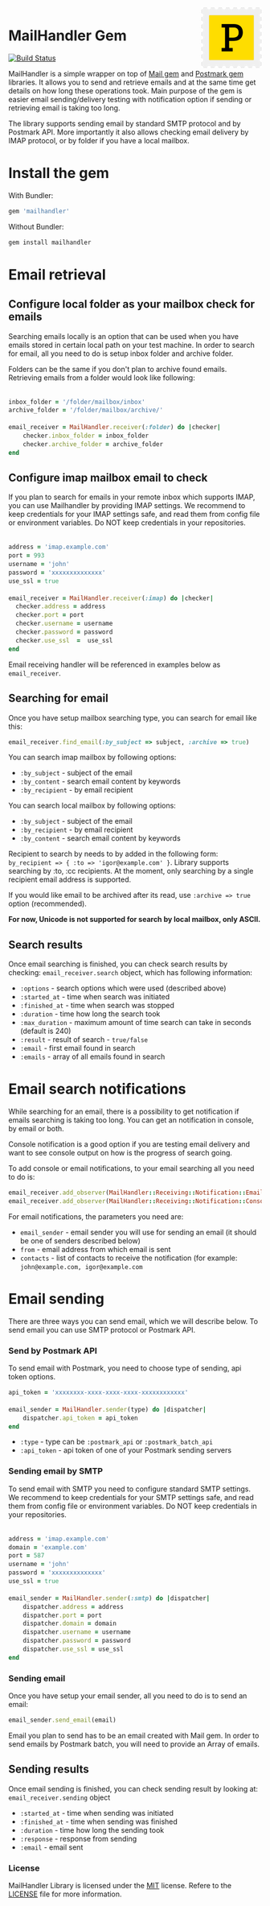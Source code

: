 <a href="https://postmarkapp.com">
    <img src="postmark.png" alt="Postmark Logo" title="Postmark" width="120" height="120" align="right">
</a>

# MailHandler Gem

[![Build Status](https://circleci.com/gh/ActiveCampaign/mailhandler.svg?style=shield)](https://circleci.com/gh/ActiveCampaign/mailhandler)

MailHandler is a simple wrapper on top of [Mail gem](https://github.com/mikel/mail) and [Postmark gem](https://github.com/ActiveCampaign/postmark-gem) libraries. It allows you to send and retrieve emails and at the same time get details on how long these operations took.
Main purpose of the gem is easier email sending/delivery testing with notification option if sending or retrieving email is taking too long. 

The library supports sending email by standard SMTP protocol and by Postmark API. More importantly it also allows checking email delivery by IMAP protocol, or by folder if you have a local mailbox. 

# Install the gem

With Bundler:

``` ruby
gem 'mailhandler'
``` 

Without Bundler:

``` bash
gem install mailhandler
``` 

# Email retrieval  

## Configure local folder as your mailbox check for emails

Searching emails locally is an option that can be used when you have emails stored in certain local path on your test machine. 
In order to search for email, all you need to do is setup inbox folder and archive folder. 

Folders can be the same if you don't plan to archive found emails. Retrieving emails from a folder would look like following:

``` ruby

inbox_folder = '/folder/mailbox/inbox'
archive_folder = '/folder/mailbox/archive/'

email_receiver = MailHandler.receiver(:folder) do |checker|
    checker.inbox_folder = inbox_folder
    checker.archive_folder = archive_folder
end
```  

## Configure imap mailbox email to check

If you plan to search for emails in your remote inbox which supports IMAP, you can use Mailhandler by providing IMAP settings.
We recommend to keep credentials for your IMAP settings safe, and read them from config file or environment variables.
Do NOT keep credentials in your repositories. 
 
``` ruby

address = 'imap.example.com'
port = 993
username = 'john'
password = 'xxxxxxxxxxxxxx'
use_ssl = true

email_receiver = MailHandler.receiver(:imap) do |checker|
  checker.address = address
  checker.port = port
  checker.username = username
  checker.password = password
  checker.use_ssl  =  use_ssl
end
``` 

Email receiving handler will be referenced in examples below as `email_receiver`.

## Searching for email

Once you have setup mailbox searching type, you can search for email like this:

``` ruby
email_receiver.find_email(:by_subject => subject, :archive => true)
``` 

You can search imap mailbox by following options:

* `:by_subject` - subject of the email
* `:by_content` - search email content by keywords
* `:by_recipient` - by email recipient

You can search local mailbox by following options:

* `:by_subject` - subject of the email   
* `:by_recipient` - by email recipient
* `:by_content` - search email content by keywords

Recipient to search by needs to by added in the following form: `by_recipient => { :to => 'igor@example.com' }`.
Library supports searching by :to, :cc recipients. At the moment, only searching by a single recipient email address is supported.

If you would like email to be archived after its read, use `:archive => true` option (recommended).

**For now, Unicode is not supported for search by local mailbox, only ASCII.**

## Search results

Once email searching is finished, you can check search results by checking: `email_receiver.search` object, which has following information:

* `:options` - search options which were used (described above)
* `:started_at` - time when search was initiated
* `:finished_at` - time when search was stopped
* `:duration` - time how long the search took 
* `:max_duration` - maximum amount of time search can take in seconds (default is 240)
* `:result` - result of search - `true/false`
* `:email` - first email found in search 
* `:emails` - array of all emails found in search

# Email search notifications

While searching for an email, there is a possibility to get notification if emails searching is taking too long. 
You can get an notification in console, by email or both. 

Console notification is a good option if you are testing email delivery and want to see console output on how is the progress of search going.

To add console or email notifications, to your email searching all you need to do is:

``` ruby
email_receiver.add_observer(MailHandler::Receiving::Notification::Email.new(email_sender, from, contacts))
email_receiver.add_observer(MailHandler::Receiving::Notification::Console.new)
``` 

For email notifications, the parameters you need are:

* `email_sender` - email sender you will use for sending an email (it should be one of senders described below)
* `from` - email address from which email is sent 
* `contacts` - list of contacts to receive the notification (for example: `john@example.com, igor@example.com`
 
# Email sending 

There are three ways you can send email, which we will describe below. To send email you can use SMTP protocol or Postmark API.

### Send by Postmark API 

To send email with Postmark, you need to choose type of sending, api token options.
 
``` ruby
api_token = 'xxxxxxxx-xxxx-xxxx-xxxx-xxxxxxxxxxxx'

email_sender = MailHandler.sender(type) do |dispatcher|
    dispatcher.api_token = api_token
end
```

* `:type` - type can be `:postmark_api` or `:postmark_batch_api`
* `:api_token` - api token of one of your Postmark sending servers 
  
### Sending email by SMTP

To send email with SMTP you need to configure standard SMTP settings.
We recommend to keep credentials for your SMTP settings safe, and read them from config file or environment variables.
Do NOT keep credentials in your repositories. 

``` ruby

address = 'imap.example.com'
domain = 'example.com'
port = 587
username = 'john'
password = 'xxxxxxxxxxxxxx'
use_ssl = true

email_sender = MailHandler.sender(:smtp) do |dispatcher|
    dispatcher.address = address
    dispatcher.port = port
    dispatcher.domain = domain
    dispatcher.username = username
    dispatcher.password = password
    dispatcher.use_ssl = use_ssl
end
```
 
### Sending email
 
Once you have setup your email sender, all you need to do is to send an email:

``` ruby
email_sender.send_email(email)
```

Email you plan to send has to be an email created with Mail gem. 
In order to send emails by Postmark batch, you will need to provide an Array of emails.

## Sending results
 
Once email sending is finished, you can check sending result by looking at: `email_receiver.sending` object 

* `:started_at` - time when sending was initiated
* `:finished_at` - time when sending was finished
* `:duration` - time how long the sending took 
* `:response` - response from sending
* `:email` - email sent
 
### License

MailHandler Library is licensed under the [MIT](http://www.opensource.org/licenses/mit-license.php "Read more about the MIT license form") license. Refere to the [LICENSE](https://github.com/ActiveCampaign/mailhandler/blob/master/LICENSE) file for more information. 







